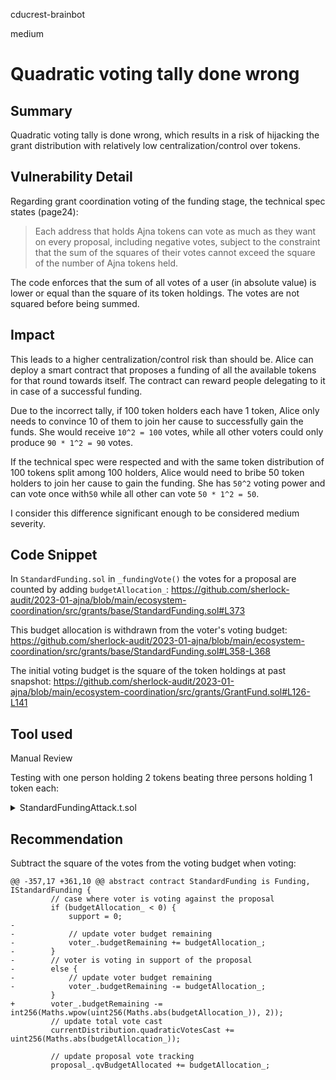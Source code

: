 cducrest-brainbot

medium

# Quadratic voting tally done wrong

## Summary

Quadratic voting tally is done wrong, which results in a risk of hijacking the grant distribution with relatively low centralization/control over tokens.

## Vulnerability Detail

Regarding grant coordination voting of the funding stage, the technical spec states (page24): 

> Each address that holds Ajna tokens can vote as much as they want on every proposal, including negative votes, subject to the constraint that the sum of the squares of their votes cannot exceed the square of the number of Ajna tokens held.

The code enforces that the sum of all votes of a user (in absolute value) is lower or equal than the square of its token holdings. The votes are not squared before being summed.

## Impact

This leads to a higher centralization/control risk than should be. Alice can deploy a smart contract that proposes a funding of all the available tokens for that round towards itself. The contract can reward people delegating to it in case of a successful funding.

Due to the incorrect tally, if 100 token holders each have 1 token, Alice only needs to convince 10 of them to join her cause to successfully gain the funds. She would receive `10^2 = 100` votes, while all other voters could only produce `90 * 1^2 = 90` votes.

If the technical spec were respected and with the same token distribution of 100 tokens split among 100 holders, Alice would need to bribe 50 token holders to join her cause to gain the funding. She has `50^2` voting power and can vote once with`50` while all other can vote `50 * 1^2 = 50`.

I consider this difference significant enough to be considered medium severity.

## Code Snippet

In `StandardFunding.sol` in `_fundingVote()` the votes for a proposal are counted by adding `budgetAllocation_`:
https://github.com/sherlock-audit/2023-01-ajna/blob/main/ecosystem-coordination/src/grants/base/StandardFunding.sol#L373

This budget allocation is withdrawn from the voter's voting budget:
https://github.com/sherlock-audit/2023-01-ajna/blob/main/ecosystem-coordination/src/grants/base/StandardFunding.sol#L358-L368

The initial voting budget is the square of the token holdings at past snapshot:
https://github.com/sherlock-audit/2023-01-ajna/blob/main/ecosystem-coordination/src/grants/GrantFund.sol#L126-L141

## Tool used

Manual Review

Testing with one person holding 2 tokens beating three persons holding 1 token each:

<details><summary>StandardFundingAttack.t.sol</summary>
<p>

```solidity
// SPDX-License-Identifier: MIT
pragma solidity 0.8.16;

import { IGovernor } from "@oz/governance/IGovernor.sol";
import { IVotes }    from "@oz/governance/utils/IVotes.sol";
import { SafeCast }  from "@oz/utils/math/SafeCast.sol";

import { Funding }          from "../src/grants/base/Funding.sol";
import { GrantFund }        from "../src/grants/GrantFund.sol";
import { IStandardFunding } from "../src/grants/interfaces/IStandardFunding.sol";
import { Maths }            from "../src/grants/libraries/Maths.sol";

import { GrantFundTestHelper } from "./utils/GrantFundTestHelper.sol";
import { IAjnaToken }          from "./utils/IAjnaToken.sol";

import { console } from "forge-std/console.sol";

contract StandardFundingGrantFundTest is GrantFundTestHelper {

    // used to cast 256 to uint64 to match emit expectations
    using SafeCast for uint256;

    IAjnaToken        internal  _token;
    IVotes            internal  _votingToken;
    GrantFund         internal  _grantFund;

    // Ajna token Holder at the Ajna contract creation on mainnet
    address internal _tokenDeployer  = 0x666cf594fB18622e1ddB91468309a7E194ccb799;
    address internal _tokenHolder1   = makeAddr("_tokenHolder1");
    address internal _tokenHolder2   = makeAddr("_tokenHolder2");
    address internal _tokenHolder3   = makeAddr("_tokenHolder3");
    address internal _tokenHolder4   = makeAddr("_tokenHolder4");

    address[] internal _votersArr = [
        _tokenHolder1,
        _tokenHolder2,
        _tokenHolder3,
        _tokenHolder4
    ];

    uint256 _initialAjnaTokenSupply   = 2_000_000_000 * 1e18;

    // at this block on mainnet, all ajna tokens belongs to _tokenDeployer
    uint256 internal _startBlock      = 16354861;

    mapping (uint256 => uint256) internal noOfVotesOnProposal;
    uint256[] internal topTenProposalIds;
    uint256[] internal potentialProposalsSlate;
    uint256 treasury = 500_000_000 * 1e18;

    function setUp() external {
        vm.createSelectFork(vm.envString("ETH_RPC_URL"), _startBlock);

        vm.startPrank(_tokenDeployer);

        // Ajna Token contract address on mainnet
        _token = IAjnaToken(0x9a96ec9B57Fb64FbC60B423d1f4da7691Bd35079);

        // deploy voting token wrapper
        _votingToken = IVotes(address(_token));

        // deploy growth fund contract
        _grantFund = new GrantFund(_votingToken, treasury);

        // initial minter distributes tokens to test addresses
        // _transferAjnaTokens(_token, _votersArr, 50_000_000 * 1e18, _tokenDeployer);
        changePrank(_tokenDeployer);
        _token.transfer(_tokenHolder1, 2 * 1e18);
        _token.transfer(_tokenHolder2, 1 * 1e18);
        _token.transfer(_tokenHolder3, 1 * 1e18);
        _token.transfer(_tokenHolder4, 1 * 1e18);

        // initial minter distributes treasury to grantFund
        _token.transfer(address(_grantFund), treasury);
    }

    /*************/
    /*** Tests ***/
    /*************/

    function testQuadraticVotingTally() external {
        _selfDelegateVoters(_token, _votersArr);

        vm.roll(_startBlock + 50);

        // start distribution period
        _startDistributionPeriod(_grantFund);
        uint256 distributionId = _grantFund.getDistributionId();
        (, , , , uint256 gbc, ) = _grantFund.getDistributionPeriodInfo(distributionId);

        // generate proposal targets
        address[] memory ajnaTokenTargets = new address[](1);
        ajnaTokenTargets[0] = address(_token);

        // generate proposal values
        uint256[] memory values = new uint256[](1);
        values[0] = 0;

        // generate proposal calldata
        bytes[] memory proposalCalldata = new bytes[](1);
        proposalCalldata[0] = abi.encodeWithSignature(
            "transfer(address,uint256)",
            _tokenHolder1,
            gbc * 8/10
        );
        bytes[] memory proposalCalldata2 = new bytes[](1);
        proposalCalldata2[0] = abi.encodeWithSignature(
            "transfer(address,uint256)",
            _tokenHolder2,
            gbc * 7/10
        );

        // create and submit proposal
        TestProposal memory proposal = _createProposalStandard(_grantFund, _tokenHolder1, ajnaTokenTargets, values, proposalCalldata, "Proposal for Ajna token transfer to tester address");
        TestProposal memory proposal2 = _createProposalStandard(_grantFund, _tokenHolder2, ajnaTokenTargets, values, proposalCalldata2, "Proposal 2 for Ajna token transfer to tester address");

        vm.roll(_startBlock + 200);

        // screening period votes
        _vote(_grantFund, _tokenHolder1, proposal.proposalId, voteYes, 1);
        _vote(_grantFund, _tokenHolder2, proposal2.proposalId, voteYes, 1);

        // skip forward to the funding stage
        vm.roll(_startBlock + 600_000);

        GrantFund.Proposal[] memory screenedProposals = _getProposalListFromProposalIds(_grantFund, _grantFund.getTopTenProposals(distributionId));
        assertEq(screenedProposals.length, 2);
        assertEq(screenedProposals[0].proposalId, proposal.proposalId);
        assertEq(screenedProposals[0].votesReceived, 2 * 1e18);
        assertEq(screenedProposals[1].proposalId, proposal2.proposalId);
        assertEq(screenedProposals[1].votesReceived, 1 * 1e18);

        // check initial voting power
        uint256 votingPower = _grantFund.getVotesWithParams(_tokenHolder1, block.number, "Funding");
        assertEq(votingPower, 4 * 1e18);
        votingPower = _grantFund.getVotesWithParams(_tokenHolder2, block.number, "Funding");
        assertEq(votingPower, 1 * 1e18);
        votingPower = _grantFund.getVotesWithParams(_tokenHolder3, block.number, "Funding");
        assertEq(votingPower, 1 * 1e18);
        votingPower = _grantFund.getVotesWithParams(_tokenHolder4, block.number, "Funding");
        assertEq(votingPower, 1 * 1e18);

        _fundingVote(_grantFund, _tokenHolder1, proposal.proposalId, voteYes, 4 * 1e18);
        _fundingVote(_grantFund, _tokenHolder2, proposal2.proposalId, voteYes, 1 * 1e18);
        _fundingVote(_grantFund, _tokenHolder3, proposal2.proposalId, voteYes, 1 * 1e18);
        _fundingVote(_grantFund, _tokenHolder4, proposal2.proposalId, voteYes, 1 * 1e18);
        
        // check voting power after voting
        votingPower = _grantFund.getVotesWithParams(_tokenHolder1, block.number, "Funding");
        assertEq(votingPower, 0 * 1e18);
        votingPower = _grantFund.getVotesWithParams(_tokenHolder2, block.number, "Funding");
        assertEq(votingPower, 0 * 1e18);
        votingPower = _grantFund.getVotesWithParams(_tokenHolder3, block.number, "Funding");
        assertEq(votingPower, 0 * 1e18);
        votingPower = _grantFund.getVotesWithParams(_tokenHolder4, block.number, "Funding");
        assertEq(votingPower, 0 * 1e18);

        // skip to the DistributionPeriod
        vm.roll(_startBlock + 650_000);

        uint256[] memory winningSlate = new uint256[](1);
        winningSlate[0] = proposal.proposalId;
        uint256[] memory losingSlate = new uint256[](1);
        losingSlate[0] = proposal2.proposalId;

        // The losing slate is valid
        assertTrue(_grantFund.checkSlate(losingSlate, distributionId));
        // The winning slate is valid and has more votes than the losing slate
        assertTrue(_grantFund.checkSlate(winningSlate, distributionId));
    }
}
```

</p>
</details>

## Recommendation

Subtract the square of the votes from the voting budget when voting:
```solidity
@@ -357,17 +361,10 @@ abstract contract StandardFunding is Funding, IStandardFunding {
         // case where voter is voting against the proposal
         if (budgetAllocation_ < 0) {
             support = 0;
-
-            // update voter budget remaining
-            voter_.budgetRemaining += budgetAllocation_;
-        }
-        // voter is voting in support of the proposal
-        else {
-            // update voter budget remaining
-            voter_.budgetRemaining -= budgetAllocation_;
         }
+        voter_.budgetRemaining -= int256(Maths.wpow(uint256(Maths.abs(budgetAllocation_)), 2));
         // update total vote cast
         currentDistribution.quadraticVotesCast += uint256(Maths.abs(budgetAllocation_));

         // update proposal vote tracking
         proposal_.qvBudgetAllocated += budgetAllocation_;
```